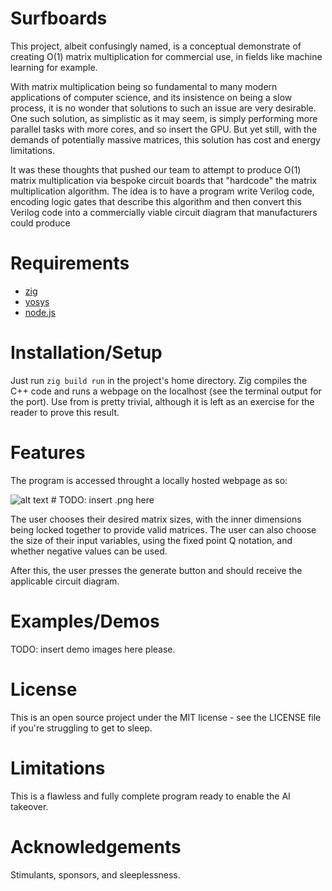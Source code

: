 # Surfboards
This project, albeit confusingly named, is a conceptual demonstrate of creating O(1) matrix multiplication for commercial use, in fields like machine learning for example. 

With matrix multiplication being so fundamental to many modern applications of computer science, and its insistence on being a slow process, it is no wonder that solutions to such an issue are very desirable. One such solution, as simplistic as it may seem, is simply performing more parallel tasks with more cores, and so insert the GPU. But yet still, with the demands of potentially massive matrices, this solution has cost and energy limitations. 

It was these thoughts that pushed our team to attempt to produce O(1) matrix multiplication via bespoke circuit boards that "hardcode" the matrix multiplication algorithm. The idea is to have a program write Verilog code, encoding logic gates that describe this algorithm and then convert this Verilog code into a commercially viable circuit diagram that manufacturers could produce

# Requirements
- [zig](https://github.com/ziglang/zig)
- [yosys](https://github.com/YosysHQ/yosys)
- [node.js](https://github.com/nodejs/node)

# Installation/Setup
Just run `zig build run` in the project's home directory. Zig compiles the C++ code and runs a webpage on the localhost (see the terminal output for the port). Use from is pretty trivial, although it is left as an exercise for the reader to prove this result.

# Features
The program is accessed throught a locally hosted webpage as so:

![alt text]() # TODO: insert .png here

The user chooses their desired matrix sizes, with the inner dimensions being locked together to provide valid matrices. The user can also choose the size of their input variables, using the fixed point Q notation, and whether negative values can be used. 

After this, the user presses the generate button and should receive the applicable circuit diagram.

# Examples/Demos
TODO: insert demo images here please.

# License
This is an open source project under the MIT license - see the LICENSE file if you're struggling to get to sleep.

# Limitations
This is a flawless and fully complete program ready to enable the AI takeover.

# Acknowledgements
Stimulants, sponsors, and sleeplessness.